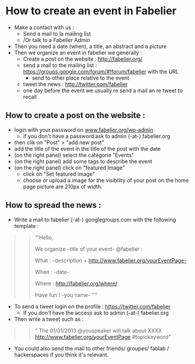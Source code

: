 How to create an event in Fabelier
========

* Make a contact with us : 
	* Send a mail to la mailing list
	* /Or talk to a Fabelier Admin 
* Then you need a date (when), a title, an abstract and a picture
* Then  we organize an event in fabelier we generally : 
	* Create a post on the website : http://fabelier.org/
	* send a mail to the mailing list : https://groups.google.com/forum/#!forum/fabelier with the URL 
		* send to other place relative to the event
	* tweet the news : http://twitter.com/fabelier
	* one day before the event we usually re send a mail an re tweet to recall


## How to create a post on the website : 

* login with your password on www.fabelier.org/wp-admin
	* if you don't have a password ask to admin (-at-) fabelier.org
* then clik on "Post" > "add new post"
* add the title of the event in the title of the post with the date 
* (on the right panel) select the categorie "Events"
* (on the right panel) add some tags to describe the event
* (on the right panel) click on "featured Image"
	* click on "Set featured image"
	* choose or upload a image for the visibility of your post on the home page picture are 210px of width.


## How to spread the news : 

*  Write a mail to fabelier (-at-) googlegroups.com with the following template : 
>>	"'Hello, 
>>
>>	We organize -title of your event- @fabelier :
>>
>>	What : -description + http://www.fabelier.org/yourEventPage-
>>
>>	When : -date-
>>
>>	Where : http://fabelier.org/where/
>>
>>	Have fun !
>>	-you name- ''"

*  To send a tweet login on the profile :  https://twitter.com/fabelier
	* If you don't have the access ask to admin (-at-) fabelier.org
* Then write a tweet such as :
>>	" The 01/01/2013 @youspeaker 
>>	will talk about XXXX http://www.fabelier.org/yourEventPage #topickeyword"

*  You could also send the mail to other friends/ groupes/ fablab / hackerspaces if you think it's relevant.
